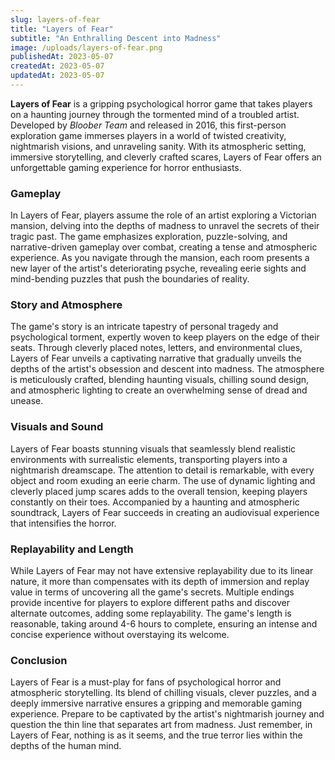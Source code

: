 ```yaml
---
slug: layers-of-fear
title: "Layers of Fear"
subtitle: "An Enthralling Descent into Madness"
image: /uploads/layers-of-fear.png
publishedAt: 2023-05-07
createdAt: 2023-05-07
updatedAt: 2023-05-07
---
```


__Layers of Fear__ is a gripping psychological horror game that takes players on a haunting journey through the tormented mind of a troubled artist. Developed by _Bloober Team_ and released in 2016, this first-person exploration game immerses players in a world of twisted creativity, nightmarish visions, and unraveling sanity. With its atmospheric setting, immersive storytelling, and cleverly crafted scares, Layers of Fear offers an unforgettable gaming experience for horror enthusiasts.

### Gameplay
In Layers of Fear, players assume the role of an artist exploring a Victorian mansion, delving into the depths of madness to unravel the secrets of their tragic past. The game emphasizes exploration, puzzle-solving, and narrative-driven gameplay over combat, creating a tense and atmospheric experience. As you navigate through the mansion, each room presents a new layer of the artist's deteriorating psyche, revealing eerie sights and mind-bending puzzles that push the boundaries of reality.

### Story and Atmosphere
The game's story is an intricate tapestry of personal tragedy and psychological torment, expertly woven to keep players on the edge of their seats. Through cleverly placed notes, letters, and environmental clues, Layers of Fear unveils a captivating narrative that gradually unveils the depths of the artist's obsession and descent into madness. The atmosphere is meticulously crafted, blending haunting visuals, chilling sound design, and atmospheric lighting to create an overwhelming sense of dread and unease.

### Visuals and Sound
Layers of Fear boasts stunning visuals that seamlessly blend realistic environments with surrealistic elements, transporting players into a nightmarish dreamscape. The attention to detail is remarkable, with every object and room exuding an eerie charm. The use of dynamic lighting and cleverly placed jump scares adds to the overall tension, keeping players constantly on their toes. Accompanied by a haunting and atmospheric soundtrack, Layers of Fear succeeds in creating an audiovisual experience that intensifies the horror.

### Replayability and Length
While Layers of Fear may not have extensive replayability due to its linear nature, it more than compensates with its depth of immersion and replay value in terms of uncovering all the game's secrets. Multiple endings provide incentive for players to explore different paths and discover alternate outcomes, adding some replayability. The game's length is reasonable, taking around 4-6 hours to complete, ensuring an intense and concise experience without overstaying its welcome.

### Conclusion
Layers of Fear is a must-play for fans of psychological horror and atmospheric storytelling. Its blend of chilling visuals, clever puzzles, and a deeply immersive narrative ensures a gripping and memorable gaming experience. Prepare to be captivated by the artist's nightmarish journey and question the thin line that separates art from madness. Just remember, in Layers of Fear, nothing is as it seems, and the true terror lies within the depths of the human mind.